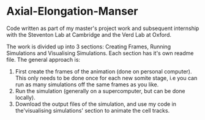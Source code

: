 # Axial-Elongation-Manser

Code written as part of my master's project work and subsequent internship with the Steventon Lab at Cambridge and the Verd Lab at Oxford.

The work is divided up into 3 sections: Creating Frames, Running Simulations and Visualising Simulations. Each section has it's own readme file.
The general approach is:
  1) First create the frames of the animation (done on personal computer). This only needs to be done once for each new somite stage, i.e you can run as many simulations off the same frames as you like.
  2) Run the simulation (generally on a supercomputer, but can be done locally).
  3) Download the output files of the simulation, and use my code in the'visualising simulations' section to animate the cell tracks.
